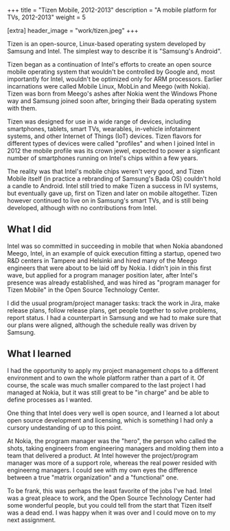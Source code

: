 +++
title = "Tizen Mobile, 2012-2013"
description = "A mobile platform for TVs, 2012-2013" 
weight = 5

[extra]
header_image = "work/tizen.jpeg"
+++

Tizen is an open-source, Linux-based operating system developed by Samsung and Intel. The simplest way to describe it is "Samsung's Android". 

Tizen began as a continuation of Intel's efforts to create an open source mobile operating system that wouldn't be controlled by Google and, most importantly for Intel, wouldn't be optimized only for ARM processors. Earlier incarnations were called Mobile Linux, MobLin and Meego (with Nokia). Tizen was born from Meego's ashes after Nokia went the Windows Phone way and Samsung joined soon after, bringing their Bada operating system with them.

Tizen was designed for use in a wide range of devices, including smartphones, tablets, smart TVs, wearables, in-vehicle infotainment systems, and other Internet of Things (IoT) devices. Tizen flavors for different types of devices were called "profiles" and when I joined Intel in 2012 the mobile profile was its crown jewel, expected to power a signficant number of smartphones running on Intel's chips within a few years.

The reality was that Intel's mobile chips weren't very good, and Tizen Mobile itself (in practice a rebranding of Samsung's Bada OS) couldn't hold a candle to Android. Intel still tried to make Tizen a success in IVI systems, but eventually gave up, first on Tizen and later on mobile altogether. Tizen however continued to live on in Samsung's smart TVs, and is still being developed, although with no contributions from Intel.

## What I did

Intel was so committed in succeeding in mobile that when Nokia abandoned Meego, Intel, in an example of quick execution fitting a startup, opened two R&D centers in Tampere and Helsinki and hired many of the Meego engineers that were about to be laid off by Nokia. I didn't join in this first wave, but applied for a program manager position later, after Intel's presence was already established, and was hired as "program manager for Tizen Mobile" in the Open Source Technology Center.

I did the usual program/project manager tasks: track the work in Jira, make release plans, follow release plans, get people together to solve problems, report status. I had a counterpart in Samsung and we had to make sure that our plans were aligned, although the schedule really was driven by Samsung.

## What I learned

I had the opportunity to apply my project management chops to a different environment and to own the whole platform rather than a part of it. Of course, the scale was much smaller compared to the last project I had managed at Nokia, but it was still great to be "in charge" and be able to define processes as I wanted.

One thing that Intel does very well is open source, and I learned a lot about open source development and licensing, which is something I had only a cursory undestanding of up to this point.

At Nokia, the program manager was the "hero", the person who called the shots, taking engineers from engineering managers and molding them into a team that delivered a product. At Intel however the project/program manager was more of a support role, whereas the real power resided with engineerng managers. I could see with my own eyes the difference between a true "matrix organization" and a "functional" one.

To be frank, this was perhaps the least favorite of the jobs I've had. Intel was a great pleace to work, and the Open Source Technology Center had some wonderful people, but you could tell from the start that Tizen itself was a dead end. I was happy when it was over and I could move on to my next assignment.